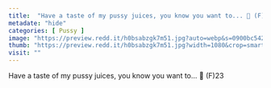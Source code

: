 ```yaml
---
title:  "Have a taste of my pussy juices, you know you want to... 👅 (F)23"
metadate: "hide"
categories: [ Pussy ]
image: "https://preview.redd.it/h0bsabzgk7m51.jpg?auto=webp&s=0900bc5420415a4646f173c033001e688c7ea240"
thumb: "https://preview.redd.it/h0bsabzgk7m51.jpg?width=1080&crop=smart&auto=webp&s=a35f0849e45d150a8e467a02d7cb170f73b42f35"
visit: ""
---
```

Have a taste of my pussy juices, you know you want to... 👅 (F)23
